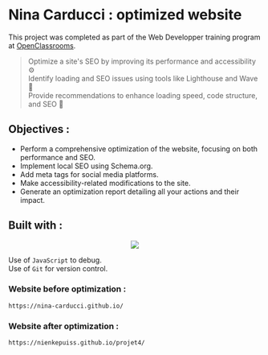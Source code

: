 # Nina Carducci : optimized website

This project was completed as part of the Web Developper training program at [OpenClassrooms](https://openclassrooms.com/fr/paths/899-developpeur-web).

> Optimize a site's SEO by improving its performance and accessibility ⚙️<br>
> Identify loading and SEO issues using tools like Lighthouse and Wave 🌊<br>
> Provide recommendations to enhance loading speed, code structure, and SEO 🚀

## Objectives :

- Perform a comprehensive optimization of the website, focusing on both performance and SEO.
- Implement local SEO using Schema.org.
- Add meta tags for social media platforms.
- Make accessibility-related modifications to the site.
- Generate an optimization report detailing all your actions and their impact.

## Built with :

<p align="center">
  <a href="https://skillicons.dev">
    <img src="https://skillicons.dev/icons?i=css,javascript,github,html,vscode,bootstrap" />
  </a>
</p>

Use of `JavaScript` to debug.<br>
Use of `Git` for version control.<br>

### Website before optimization :

`https://nina-carducci.github.io/`

### Website after optimization :

`https://nienkepuiss.github.io/projet4/`

